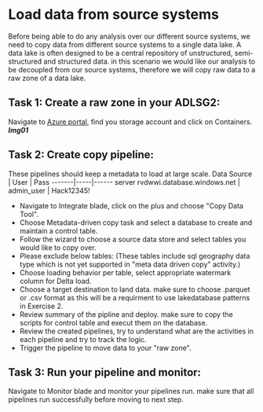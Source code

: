 # Load data from source systems
Before being able to do any analysis over our different source systems, we need to copy data from different source systems to a single data lake. A data lake is often designed to be a central repository of unstructured, semi-structured and structured data. in this scenario we would like our analysis to be decoupled from our source systems, therefore we will copy raw  data to a raw zone of a data lake. 
## Task 1: Create a raw zone in your ADLSG2:
Navigate to [Azure portal](<https://ms.portal.azure.com/>), find you storage account and click on Containers.
***Img01***
## Task 2: Create copy pipeline:
These pipelines should keep a metadata to load at large scale.
  Data Source | User | Pass
  -------|-----|------
  server rvdwwi.database.windows.net  |  admin_user | Hack12345!
 - Navigate to Integrate blade, click on the plus and choose "Copy Data Tool".  
 - Choose Metadata-driven copy task and select a database to create and maintain a control table.  
 - Follow the wizard to choose a source data store and select tables you would like to copy over.   
 - Please exclude below tables:  (These tables include sql geography data type which is not yet supported in "meta data driven copy" activity.)
 - Choose loading behavior per table, select appropriate watermark column for Delta load.  
-  Choose a target destination to land data. make sure to choose .parquet or .csv format as this will be a requirment to use lakedatabase patterns in Exercise 2.  
-  Review summary of the pipline and deploy. make sure to copy the scripts for control table and execut them on the database.  
 - Review the created pipelines, try to understand what are the activities in each pipeline and try to track the logic.  
-  Trigger the pipeline to move data to your "raw zone".  

  
## Task 3: Run your pipeline and monitor:
  Navigate to Monitor blade and monitor your pipelines run. make sure that all pipelines run successfully before moving to next step.
